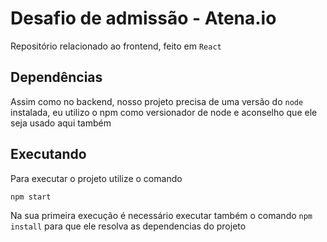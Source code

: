 # Desafio de admissão - Atena.io

Repositório relacionado ao frontend, feito em `React`

## Dependências
Assim como no backend, nosso projeto precisa de uma versão do `node` instalada, eu utilizo o npm como versionador de node e aconselho que ele seja usado aqui também

## Executando
Para executar o projeto utilize o comando 
```
npm start
```
Na sua primeira execução é necessário executar também o comando `npm install` para que ele resolva as dependencias do projeto
